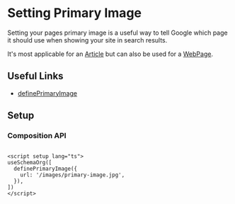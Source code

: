 # Setting Primary Image

Setting your pages primary image is a useful way to tell Google which page it should use when showing your site in search results.

It's most applicable for an [Article](/schema/article) but can also be used for a [WebPage](/schema/webpage).

## Useful Links

- [definePrimaryImage](/schema/primary-image)

## Setup

### Composition API

```vue

<script setup lang="ts">
useSchemaOrg([
  definePrimaryImage({
    url: '/images/primary-image.jpg',
  }),
])
</script>
```

